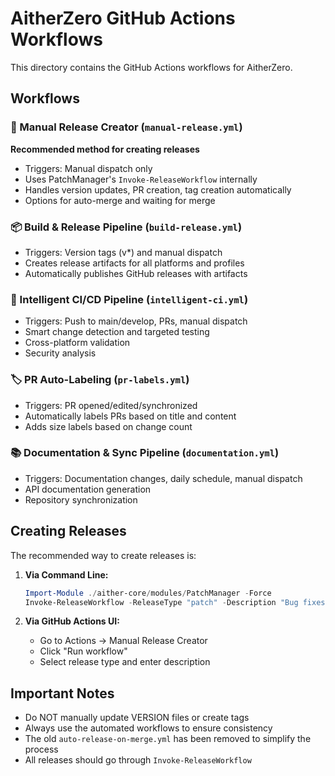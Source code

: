 # AitherZero GitHub Actions Workflows

This directory contains the GitHub Actions workflows for AitherZero.

## Workflows

### 🚀 Manual Release Creator (`manual-release.yml`)
**Recommended method for creating releases**
- Triggers: Manual dispatch only
- Uses PatchManager's `Invoke-ReleaseWorkflow` internally
- Handles version updates, PR creation, tag creation automatically
- Options for auto-merge and waiting for merge

### 📦 Build & Release Pipeline (`build-release.yml`)
- Triggers: Version tags (v*) and manual dispatch
- Creates release artifacts for all platforms and profiles
- Automatically publishes GitHub releases with artifacts

### 🧪 Intelligent CI/CD Pipeline (`intelligent-ci.yml`)
- Triggers: Push to main/develop, PRs, manual dispatch
- Smart change detection and targeted testing
- Cross-platform validation
- Security analysis

### 🏷️ PR Auto-Labeling (`pr-labels.yml`)
- Triggers: PR opened/edited/synchronized  
- Automatically labels PRs based on title and content
- Adds size labels based on change count

### 📚 Documentation & Sync Pipeline (`documentation.yml`)
- Triggers: Documentation changes, daily schedule, manual dispatch
- API documentation generation
- Repository synchronization

## Creating Releases

The recommended way to create releases is:

1. **Via Command Line:**
   ```powershell
   Import-Module ./aither-core/modules/PatchManager -Force
   Invoke-ReleaseWorkflow -ReleaseType "patch" -Description "Bug fixes"
   ```

2. **Via GitHub Actions UI:**
   - Go to Actions → Manual Release Creator
   - Click "Run workflow"
   - Select release type and enter description

## Important Notes

- Do NOT manually update VERSION files or create tags
- Always use the automated workflows to ensure consistency
- The old `auto-release-on-merge.yml` has been removed to simplify the process
- All releases should go through `Invoke-ReleaseWorkflow`
